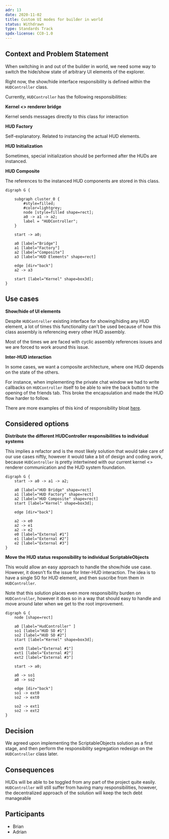 ```yaml
---
adr: 13
date: 2020-11-02
title: Custom UI modes for builder in world
status: Withdrawn
type: Standards Track
spdx-license: CC0-1.0
---
```


## Context and Problem Statement

When switching in and out of the builder in world, we need some way to switch the hide/show state of arbitrary UI elements of the explorer.

Right now, the show/hide interface responsibility is defined within the `HUDController` class.

Currently, `HUDController` has the following responsibilities:

**Kernel <> renderer bridge**

Kernel sends messages directly to this class for interaction

**HUD Factory**

Self-explanatory. Related to instancing the actual HUD elements.

**HUD Initialization**

Sometimes, special initialization should be performed after the HUDs are instanced.

**HUD Composite**

The references to the instanced HUD components are stored in this class.

```x-dot
digraph G {

	subgraph cluster_0 {
		#style=filled;
		#color=lightgrey;
		node [style=filled shape=rect];
        a0 -> a1 -> a2;
		label = "HUDController";
    }

	start -> a0;

    a0 [label="Bridge"]
    a1 [label="Factory"]
    a2 [label="Composite"]
    a3 [label="HUD Elements" shape=rect]

    edge [dir="back"]
    a2 -> a3

	start [label="Kernel" shape=box3d];
}
```

## Use cases

**Show/hide of UI elements**

Despite `HUDController` existing interface for showing/hiding any HUD element, a lot of times this functionality can't be used because of how this class assembly is referencing every other HUD assembly.

Most of the times we are faced with cyclic assembly references issues and we are forced to work around this issue.

**Inter-HUD interaction**

In some cases, we want a composite architecture, where one HUD depends on the state of the others.

For instance, when implementing the private chat window we had to write callbacks on `HUDController` itself to be able to wire the back button to the opening of the friends tab. This broke the encapsulation and made the HUD flow harder to follow.

There are more examples of this kind of responsibility bloat [here](https://github.com/decentraland/explorer/blob/56a5478e004d8a6e678d75cd4b4132c18d33d8de/unity-client/Assets/Scripts/MainScripts/DCL/Controllers/HUD/HUDController.cs#L457).

## Considered options

**Distribute the different HUDController responsibilities to individual systems**

This implies a refactor and is the most likely solution that would take care of our use cases niftly, however it would take a bit of design and coding work, because `HUDController` is pretty intertwined with our current kernel <> renderer communication and the HUD system foundation.

```x-dot
digraph G {
	start -> a0 -> a1 -> a2;

    a0 [label="HUD Bridge" shape=rect]
    a1 [label="HUD Factory" shape=rect]
    a2 [label="HUD Composite" shape=rect]
	start [label="Kernel" shape=box3d];

    edge [dir="back"]

    a2 -> e0
    a2 -> e1
    a2 -> e2
    e0 [label="External #1"]
    e1 [label="External #2"]
    e2 [label="External #3"]
}
```

**Move the HUD status responsibility to individual ScriptableObjects**

This would allow an easy approach to handle the show/hide use case. However, it doesn't fix the issue for Inter-HUD interaction. The idea is to have a single SO for HUD element, and then suscribe from them in `HUDController`.

Note that this solution places even more responsibility burden on `HUDController`, however it does so in a way that should easy to handle and move around later when we get to the root improvement.

```x-dot
digraph G {
    node [shape=rect]

    a0 [label="HudController" ]
    so1 [label="HUD SO #1"]
    so2 [label="HUD SO #2"]
	start [label="Kernel" shape=box3d];

    ext0 [label="External #1"]
    ext1 [label="External #2"]
    ext2 [label="External #3"]

	start -> a0;

    a0 -> so1
    a0 -> so2

    edge [dir="back"]
    so1 -> ext0
    so2 -> ext0

    so2 -> ext1
    so2 -> ext2
}
```

## Decision

We agreed upon implementing the ScriptableObjects solution as a first stage, and then perform the responsibility segregation redesign on the `HUDController` class later.

## Consequences

HUDs will be able to be toggled from any part of the project quite easily. `HUDController` will still suffer from having many responsibilities, however, the decentralized approach of the solution will keep the tech debt manageable

## Participants

- Brian
- Adrian
